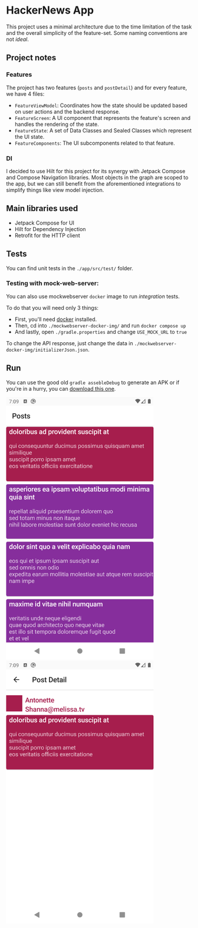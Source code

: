 # HackerNews App

This project uses a minimal architecture due to the time limitation of the task and the overall simplicity of the feature-set. Some naming conventions are not _ideal_.

## Project notes

### Features

The project has two features (`posts` and `postDetail`) and for every feature, we have 4 files:
- `FeatureViewModel`: Coordinates how the state should be updated based on user actions and the backend response.
- `FeatureScreen`: A UI component that represents the feature's screen and handles the rendering of the state.
- `FeatureState`: A set of Data Classes and Sealed Classes which represent the UI state.
- `FeatureComponents`: The UI subcomponents related to that feature.


### DI

I decided to use Hilt for this project for its synergy with Jetpack Compose and Compose Navigation libraries. Most objects in the graph are scoped to the app, but we can still benefit from the aforementioned integrations to simplify things like view model injection.

## Main libraries used
- Jetpack Compose for UI
- Hilt for Dependency Injection
- Retrofit for the HTTP client

## Tests

You can find unit tests in the `./app/src/test/` folder.

### Testing with mock-web-server:

You can also use mockwebserver `docker` image to run _integration_ tests.

To do that you will need only 3 things:
- First, you'll need [docker](https://docs.docker.com/get-docker/) installed.
- Then, cd into `./mockwebserver-docker-img/` and run `docker compose up`
- And lastly, open `./gradle.properties` and change `USE_MOCK_URL` to `true`

To change the API response, just change the data in `./mockwebserver-docker-img/initializerJson.json`.

## Run

You can use the good old `gradle assebleDebug` to generate an APK or if you're in a hurry, you can [download this one](assets/app-debug.apk).

<img src="assets/posts.png" width="400">
<img src="assets/post_detail.png" width="400">
